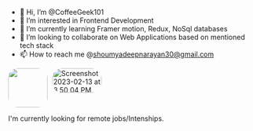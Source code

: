 - 👋 Hi, I’m @CoffeeGeek101
- 👀 I’m interested in Frontend Development
- 🌱 I’m currently learning Framer motion, Redux, NoSql databases
- 💞️ I’m looking to collaborate on Web Applications based on mentioned tech stack
- 📫 How to reach me @shoumyadeepnarayan30@gmail.com
<div style="display:flex; gap: 10px">
<img src="https://i.pinimg.com/564x/36/93/4b/36934b14c8f65924a8b0c6f8e5602f49.jpg" style="width:80px; height:80px; border-radius:20px;"/>
  <img alt="Screenshot 2023-02-13 at 8 50 04 PM" src="https://user-images.githubusercontent.com/110016849/218498129-603b550a-4bb9-457f-acff-04ecce0120e4.png" style="width:100px; height:50px; border-radius:20px;">

 </div> 


I'm currently looking for remote jobs/Intenships.

<!---
CoffeeGeek101/CoffeeGeek101 is a ✨ special ✨ repository because its `README.md` (this file) appears on your GitHub profile.
You can click the Preview link to take a look at your changes.
--->
